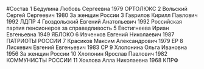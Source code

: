 #Состав
1 Бедулина Любовь Сергеевна 1979 ОРТОЛЮКС
2 Вольский Сергей Сергеевич 1980 За женщин России
3 Гаврилов Кирилл Павлович 1992 ЛДПР
4 Гвоздольский Евгений Анатольевич 1992 Российская партия пенсионеров за справедливость
5 Евстигнеева Ириан Евгеньевна 1949 ЯБЛОКО
6 Ивченков Евгений Николаевич 1987 ПАТРИОТЫ РОССИИ
7 Красиков Максим Александрович 1979 ЕР
8 Лискевич Евгений Евгеньевич 1983 СР
9 Хлопонина Ольга Ивановна 1956 За женщин России
10 Хлопонин Ярослав Павлович 1982 КОММУНИСТЫ РОССИИ
11 Хохлова Алла Николаевна 1968 КПРФ
